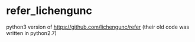 # refer_lichengunc
python3 version of https://github.com/lichengunc/refer (their old code was written in python2.7)
